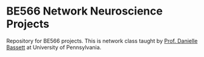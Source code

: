 # BE566 Network Neuroscience Projects

Repository for BE566 projects. This is network class taught by [Prof. Danielle Bassett](http://www.danisbassett.com/)
at University of Pennsylvania.
